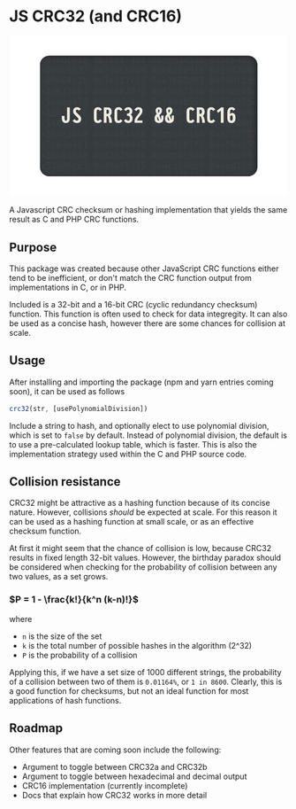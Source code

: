 # JS CRC32 (and CRC16)

![package image](assets/images/test/graph-image.png)

A Javascript CRC checksum or hashing implementation that yields the same result as C and PHP CRC functions.


## Purpose

This package was created because other JavaScript CRC functions either tend to be inefficient, or don't match the CRC function output from implementations in C, or in PHP.

Included is a 32-bit and a 16-bit CRC (cyclic redundancy checksum) function. This function is often used to check for data integregity. It can also be used as a concise hash, however there are some chances for collision at scale.


## Usage

After installing and importing the package (npm and yarn entries coming soon), it can be used as follows

```js
crc32(str, [usePolynomialDivision])
```

Include a string to hash, and optionally elect to use polynomial division, which is set to `false` by default. Instead of polynomial division, the default is to use a pre-calculated lookup table, which is faster. This is also the implementation strategy used within the C and PHP source code.


## Collision resistance

CRC32 might be attractive as a hashing function because of its concise nature. However, collisions _should_ be expected at scale. For this reason it can be used as a hashing function at small scale, or as an effective checksum function.

At first it might seem that the chance of collision is low, because CRC32 results in fixed length 32-bit values. However, the birthday paradox should be considered when checking for the probability of collision between any two values, as a set grows.

### $`P = 1 - \frac{k!}{k^n (k-n)!}`$

where 
- `n` is the size of the set
- `k` is the total number of possible hashes in the algorithm (2^32)
- `P` is the probability of a collision

Applying this, if we have a set size of 1000 different strings, the probability of a collision between two of them is `0.01164%`, or `1 in 8600`. Clearly, this is a good function for checksums, but not an ideal function for most applications of hash functions.


## Roadmap

Other features that are coming soon include the following:

- Argument to toggle between CRC32a and CRC32b
- Argument to toggle between hexadecimal and decimal output
- CRC16 implementation (currently incomplete)
- Docs that explain how CRC32 works in more detail
